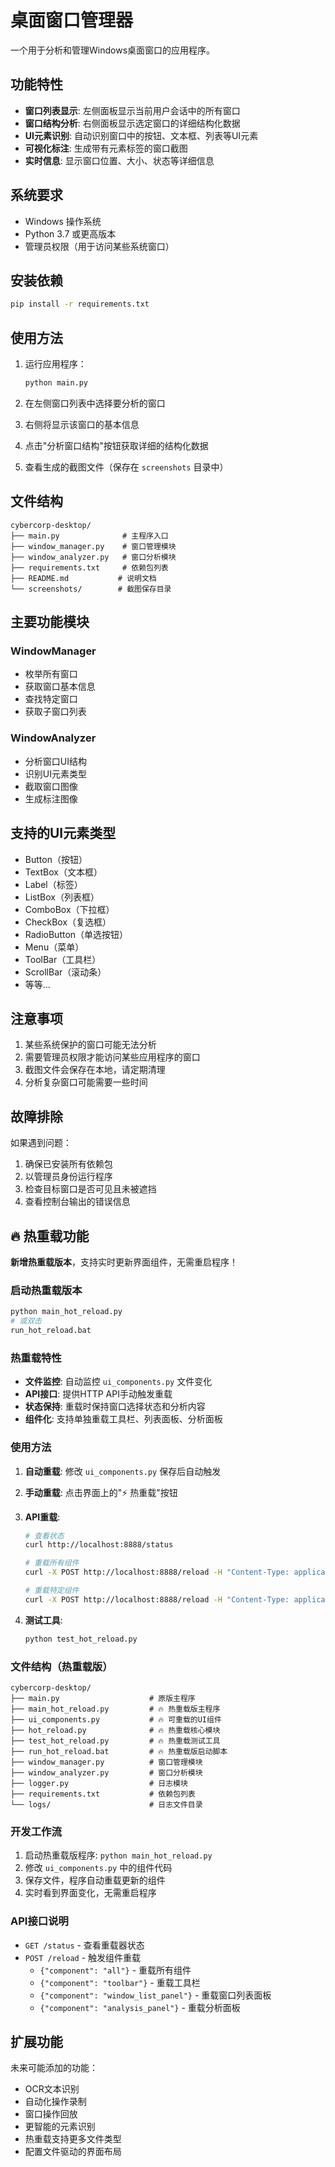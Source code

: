 # 桌面窗口管理器

一个用于分析和管理Windows桌面窗口的应用程序。

## 功能特性

- **窗口列表显示**: 左侧面板显示当前用户会话中的所有窗口
- **窗口结构分析**: 右侧面板显示选定窗口的详细结构化数据
- **UI元素识别**: 自动识别窗口中的按钮、文本框、列表等UI元素
- **可视化标注**: 生成带有元素标签的窗口截图
- **实时信息**: 显示窗口位置、大小、状态等详细信息

## 系统要求

- Windows 操作系统
- Python 3.7 或更高版本
- 管理员权限（用于访问某些系统窗口）

## 安装依赖

```bash
pip install -r requirements.txt
```

## 使用方法

1. 运行应用程序：
   ```bash
   python main.py
   ```

2. 在左侧窗口列表中选择要分析的窗口

3. 右侧将显示该窗口的基本信息

4. 点击"分析窗口结构"按钮获取详细的结构化数据

5. 查看生成的截图文件（保存在 `screenshots` 目录中）

## 文件结构

```
cybercorp-desktop/
├── main.py              # 主程序入口
├── window_manager.py    # 窗口管理模块
├── window_analyzer.py   # 窗口分析模块
├── requirements.txt     # 依赖包列表
├── README.md           # 说明文档
└── screenshots/        # 截图保存目录
```

## 主要功能模块

### WindowManager
- 枚举所有窗口
- 获取窗口基本信息
- 查找特定窗口
- 获取子窗口列表

### WindowAnalyzer
- 分析窗口UI结构
- 识别UI元素类型
- 截取窗口图像
- 生成标注图像

## 支持的UI元素类型

- Button（按钮）
- TextBox（文本框）
- Label（标签）
- ListBox（列表框）
- ComboBox（下拉框）
- CheckBox（复选框）
- RadioButton（单选按钮）
- Menu（菜单）
- ToolBar（工具栏）
- ScrollBar（滚动条）
- 等等...

## 注意事项

1. 某些系统保护的窗口可能无法分析
2. 需要管理员权限才能访问某些应用程序的窗口
3. 截图文件会保存在本地，请定期清理
4. 分析复杂窗口可能需要一些时间

## 故障排除

如果遇到问题：

1. 确保已安装所有依赖包
2. 以管理员身份运行程序
3. 检查目标窗口是否可见且未被遮挡
4. 查看控制台输出的错误信息

## 🔥 热重载功能

**新增热重载版本**，支持实时更新界面组件，无需重启程序！

### 启动热重载版本
```bash
python main_hot_reload.py
# 或双击
run_hot_reload.bat
```

### 热重载特性
- **文件监控**: 自动监控 `ui_components.py` 文件变化
- **API接口**: 提供HTTP API手动触发重载
- **状态保持**: 重载时保持窗口选择状态和分析内容
- **组件化**: 支持单独重载工具栏、列表面板、分析面板

### 使用方法

1. **自动重载**: 修改 `ui_components.py` 保存后自动触发
2. **手动重载**: 点击界面上的"⚡ 热重载"按钮
3. **API重载**: 
   ```bash
   # 查看状态
   curl http://localhost:8888/status
   
   # 重载所有组件
   curl -X POST http://localhost:8888/reload -H "Content-Type: application/json" -d '{"component":"all"}'
   
   # 重载特定组件
   curl -X POST http://localhost:8888/reload -H "Content-Type: application/json" -d '{"component":"toolbar"}'
   ```

4. **测试工具**: 
   ```bash
   python test_hot_reload.py
   ```

### 文件结构（热重载版）

```
cybercorp-desktop/
├── main.py                    # 原版主程序
├── main_hot_reload.py         # 🔥 热重载版主程序
├── ui_components.py           # 🔥 可重载的UI组件
├── hot_reload.py              # 🔥 热重载核心模块
├── test_hot_reload.py         # 🔥 热重载测试工具
├── run_hot_reload.bat         # 🔥 热重载版启动脚本
├── window_manager.py          # 窗口管理模块
├── window_analyzer.py         # 窗口分析模块
├── logger.py                  # 日志模块
├── requirements.txt           # 依赖包列表
└── logs/                      # 日志文件目录
```

### 开发工作流

1. 启动热重载版程序: `python main_hot_reload.py`
2. 修改 `ui_components.py` 中的组件代码
3. 保存文件，程序自动重载更新的组件
4. 实时看到界面变化，无需重启程序

### API接口说明

- `GET /status` - 查看重载器状态
- `POST /reload` - 触发组件重载
  - `{"component": "all"}` - 重载所有组件
  - `{"component": "toolbar"}` - 重载工具栏
  - `{"component": "window_list_panel"}` - 重载窗口列表面板  
  - `{"component": "analysis_panel"}` - 重载分析面板

## 扩展功能

未来可能添加的功能：
- OCR文本识别
- 自动化操作录制
- 窗口操作回放
- 更智能的元素识别
- 热重载支持更多文件类型
- 配置文件驱动的界面布局 